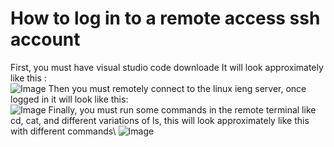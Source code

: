 # How to log in to a remote access ssh account
First, you must have visual studio code downloade It will look approximately like this :\
![Image](https://i.imgur.com/sxz2O8v.png)
Then you must remotely connect to the linux ieng server, once logged in it will look like this:\
![Image](https://i.imgur.com/jlO1yhT.png)
Finally, you must run some commands in the remote terminal like cd, cat, and different variations of ls, this will look approximately like this with different commands\ 
![Image](https://i.imgur.com/twR1EUI.png)

